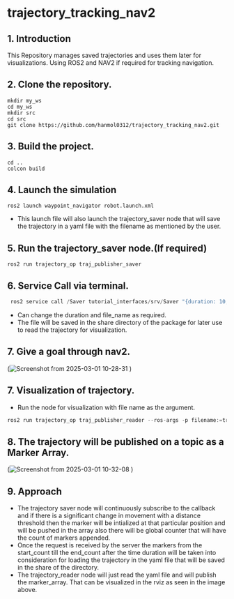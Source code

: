 # trajectory_tracking_nav2

## 1. Introduction

This Repository manages saved trajectories and uses them later for visualizations. Using ROS2 and NAV2 if required for tracking navigation. 

## 2. Clone the repository.

```
mkdir my_ws
cd my_ws
mkdir src
cd src
git clone https://github.com/hanmol0312/trajectory_tracking_nav2.git

```

## 3. Build the project.

```
cd ..
colcon build
```

## 4. Launch the simulation

```
ros2 launch waypoint_navigator robot.launch.xml 
```

- This launch file will also launch the trajectory_saver node that will save the trajectory in a yaml file with the filename as mentioned by the user.

## 5. **Run the trajectory_saver node.(If required)**

```
ros2 run trajectory_op traj_publisher_saver 
```

## 6. Service Call via terminal.

```python
 ros2 service call /Saver tutorial_interfaces/srv/Saver "{duration: 10, file_name: 'trajectory'}"
```

- Can change the duration and file_name as required.
- The file will be saved in the share directory of the package for later use to read the trajectory for visualization.

## 7. Give a goal through nav2.

(![Screenshot from 2025-03-01 10-28-31](https://github.com/user-attachments/assets/8ed9b5b0-4c30-4847-818c-6920e4e81a0a)
)



## 7. Visualization of trajectory.

- Run the node for visualization with file name as the argument.

```python
ros2 run trajectory_op traj_publisher_reader --ros-args -p filename:=trajectory
```

## 8. The trajectory will be published on a topic as a Marker Array.

(![Screenshot from 2025-03-01 10-32-08](https://github.com/user-attachments/assets/f07f0ea0-0e4c-4b5a-9b5b-7439d1225c64)
)


## 9. Approach

- The trajectory saver node will continuously subscribe to the callback and if there is a significant change in movement with a distance threshold then the marker will be intialized at that particular position and will be pushed in the array also there will be global counter that will have the count of markers appended.
- Once the request is received by the server the markers from the start_count till the end_count after the time duration will be taken into consideration for loading the trajectory in the yaml file that will be saved in the share of the directory.
- The trajectory_reader node will just read the yaml file and will publish the marker_array. That can be visualized in the rviz as seen in the image above.

